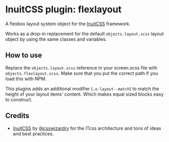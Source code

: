 # InuitCSS plugin: flexlayout

A flexbox layout system object for the [InuitCSS](https://github.com/inuitcss/inuitcss) framework.

Works as a drop-in replacement for the default `objects.layout.scss` layout object by using the same classes and variables.

## How to use
Replace the `objects.layout.scss` reference in your screen.scss file with `objects.flexlayout.scss`. Make sure that you put the correct path if you load this with NPM.

This plugins adds an additional modifier (`.o-layout--match`) to match the height of your layout items' content. Which makes equal sized blocks easy to construct.

## Credits
- [InuitCSS](https://github.com/inuitcss/inuitcss) by [@csswizardry](https://twitter.com/csswizardry) for the ITcss architecture and tons of ideas and best practices.
